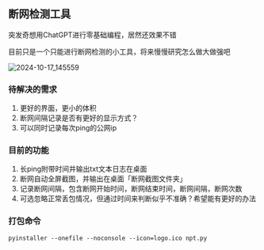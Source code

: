 ## 断网检测工具

突发奇想用ChatGPT进行零基础编程，居然还效果不错

目前只是一个只能进行断网检测的小工具，将来慢慢研究怎么做大做强吧

![2024-10-17_145559](https://github.com/user-attachments/assets/b9116536-ffc3-4648-8b18-92cec42952c2)

### 待解决的需求

1. 更好的界面，更小的体积
2. 断网间隔记录是否有更好的显示方式？
3. 可以同时记录每次ping的公网ip

### 目前的功能

1. 长ping附带时间并输出txt文本日志在桌面
2. 断网自动全屏截图，并输出在桌面「断网截图文件夹」
3. 记录断网间隔，包含断网开始时间，断网结束时间，断网间隔，断网次数
4. 可选忽略正常丢包情况，但通过时间来判断似乎不准确？希望能有更好的办法

### 打包命令
```
pyinstaller --onefile --noconsole --icon=logo.ico npt.py
```

